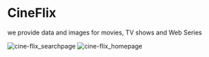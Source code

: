 # CineFlix
we provide data and images for movies, TV shows and Web Series


![cine-flix_searchpage](https://github.com/kujwal710329/CineFlix/assets/66902881/c1713040-59ee-4013-b131-c38d06b8d057)
![cine-flix_homepage](https://github.com/kujwal710329/CineFlix/assets/66902881/07648ea2-cd92-4827-8b9d-b25405609196)
